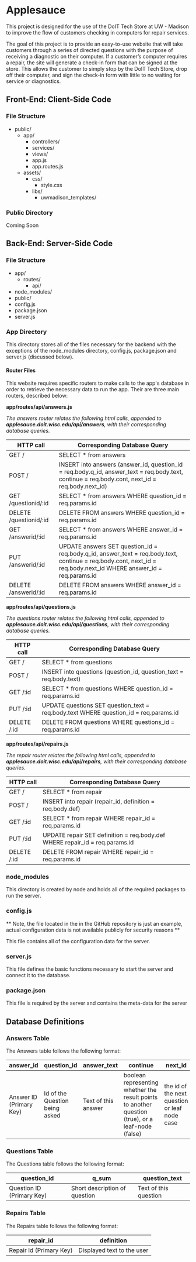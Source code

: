 # Applesauce

This project is designed for the use of the DoIT Tech Store at UW - Madison to
improve the flow of customers checking in computers for repair services.

The goal of this project is to provide an easy-to-use website that will take customers through a series of directed questions with the purpose of receiving a diagnostic on their computer. If a customer’s computer requires a repair, the site will generate a check-in form that can be signed at the store. This allows the customer to simply stop by the DoIT Tech Store, drop off their computer, and sign the check-in form with little to no waiting for service or diagnostics.

## Front-End: Client-Side Code

### File Structure
* public/
  - app/
    * controllers/
    * services/
    * views/
    * app.js
    * app.routes.js
  - assets/
    * css/
      - style.css
    * libs/
	  - uwmadison_templates/

### Public Directory
Coming Soon

## Back-End: Server-Side Code

### File Structure
* app/
  - routes/
    * api/
* node_modules/
* public/
* config.js
* package.json
* server.js

### App Directory

This directory stores all of the files necessary for the backend with the
exceptions of the node_modules directory, config.js, package.json and
server.js (discussed below).

#### Router Files

This website requires specific routers to make calls to the app's database in
order to retrieve the necessary data to run the app. Their are three main routers, described below:

__**app/routes/api/answers.js**__

*The answers router relates the following html calls, appended to **applesauce.doit.wisc.edu/api/answers**, with their corresponding database queries.*

| HTTP call | Corresponding Database Query |
| --- | --- |
| GET / | SELECT * from answers |
| POST / | INSERT into answers (answer_id, question_id = req.body.q_id, answer_text = req.body.text, continue = req.body.cont, next_id = req.body.next_id) |
| GET /questionid/:id | SELECT * from answers WHERE question_id = req.params.id |
| DELETE /questionid/:id | DELETE FROM answers WHERE question_id = req.params.id |
| GET /answerid/:id | SELECT * from answers WHERE answer_id = req.params.id |
| PUT /answerid/:id | UPDATE answers SET question_id = req.body.q_id, answer_text = req.body.text, continue = req.body.cont, next_id = req.body.next_id WHERE answer_id = req.params.id |
| DELETE /answerid/:id | DELETE FROM answers WHERE answer_id = req.params.id |

__**app/routes/api/questions.js**__

*The questions router relates the following html calls, appended to **applesauce.doit.wisc.edu/api/questions**, with their corresponding database queries.*

| HTTP call | Corresponding Database Query |
| --- | --- |
| GET / | SELECT * from questions |
| POST / | INSERT into questions (question_id, question_text = req.body.text) |
| GET /:id | SELECT * from questions WHERE question_id = req.params.id |
| PUT /:id | UPDATE questions SET question_text = req.body.text WHERE question_id = req.params.id |
| DELETE /:id | DELETE FROM questions WHERE questions_id = req.params.id |


__**app/routes/api/repairs.js**__

*The repair router relates the following html calls, appended to **applesauce.doit.wisc.edu/api/repairs**, with their corresponding database queries.*

| HTTP call | Corresponding Database Query |
| --- | --- |
| GET / | SELECT * from repair |
| POST / | INSERT into repair (repair_id, definition = req.body.def) |
| GET /:id | SELECT * from repair WHERE repair_id = req.params.id |
| PUT /:id | UPDATE repair SET definition = req.body.def WHERE repair_id = req.params.id |
| DELETE /:id | DELETE FROM repair WHERE repair_id = req.params.id |


### node_modules

This directory is created by node and holds all of the required packages to run the server.

### config.js

** Note, the file located in the in the GitHub repository is just an example, actual configuration data is not available publicly for security reasons **

This file contains all of the configuration data for the server.

### server.js

This file defines the basic functions necessary to start the server and connect it to the database.

### package.json

This file is required by the server and contains the meta-data for the server


## Database Definitions

### Answers Table
The Answers table follows the following format:

| answer_id | question_id | answer_text | continue | next_id |
| -- | --- | --- | --- | --- |
| Answer ID (Primary Key) | Id of the Question being asked | Text of this answer | boolean representing whether the result points to another question (true), or a leaf-node (false) | the id of the next question or leaf node case |

### Questions Table
The Questions table follows the following format:

| question_id | q_sum | question_text |
| -- | -- | -- |
| Question ID (Primary Key) | Short description of question | Text of this question |

### Repairs Table
The Repairs table follows the following format:

| repair_id | definition |
| -- | --- |
| Repair Id (Primary Key) | Displayed text to the user |
